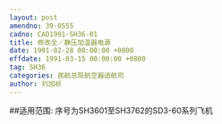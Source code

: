 ```yaml
---
layout: post
amendno: 39-0555
cadno: CAD1991-SH36-01
title: 修改全／静压加温器电源
date: 1991-02-28 00:00:00 +0800
effdate: 1991-03-15 00:00:00 +0800
tag: SH36
categories: 民航总局航空器适航司
author: 刘加祯
---
```


##适用范围:
序号为SH3601至SH3762的SD3-60系列飞机

